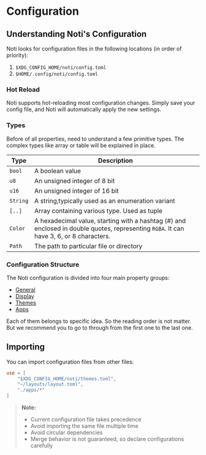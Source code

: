 # Configuration

## Understanding Noti's Configuration

Noti looks for configuration files in the following locations (in order of priority):

1. `$XDG_CONFIG_HOME/noti/config.toml`
2. `$HOME/.config/noti/config.toml`

### Hot Reload

Noti supports hot-reloading most configuration changes. Simply save your config file, and Noti will automatically apply the new settings.

### Types

Before of all properties, need to understand a few primitive types. The complex types like array or table will be explained in place.

| Type     | Description                                                                                                                             |
| -------- | --------------------------------------------------------------------------------------------------------------------------------------- |
| `bool`   | A boolean value                                                                                                                         |
| `u8`     | An unsigned integer of 8 bit                                                                                                            |
| `u16`    | An unsigned integer of 16 bit                                                                                                           |
| `String` | A string,typically used as an enumeration variant                                                                                       |
| `[..]`   | Array containing various type. Used as tuple                                                                                            |
| `Color`  | A hexadecimal value, starting with a hashtag (#) and enclosed in double quotes, representing `RGBA`. It can have 3, 6, or 8 characters. |
| `Path`   | The path to particular file or directory                                                                                                |

### Configuration Structure

The Noti configuration is divided into four main property groups:

- [General](./General.md)
- [Display](./Display.md)
- [Themes](./Themes.md)
- [Apps](./Apps.md)

Each of them belongs to specific idea. So the reading order is not matter. But we recommend you
to go to through from the first one to the last one.

## Importing

You can import configuration files from other files:

```toml
use = [
    "$XDG_CONFIG_HOME/noti/themes.toml",
    "~/layouts/layout.toml",
    "./apps/*"
]
```

> **Note:**
>
> - Current configuration file takes precedence
> - Avoid importing the same file multiple time
> - Avoid circular dependencies
> - Merge behavior is not guaranteed, so declare configurations carefully
